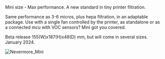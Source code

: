 Mini size - Max performance. A new standard in tiny printer filtration. 

Same performance as 3-6 micros, plus hepa filtration, in an adaptable package. Use with a single fan controlled by the printer, as standalone or as a connected mcu with VOC sensors? Mini got you covered. 

Beta release 155(W)x187(H)x48(D) mm, but will come in several sizes. January 2024.

![Nevermore_Mini
](./mini5.png)
